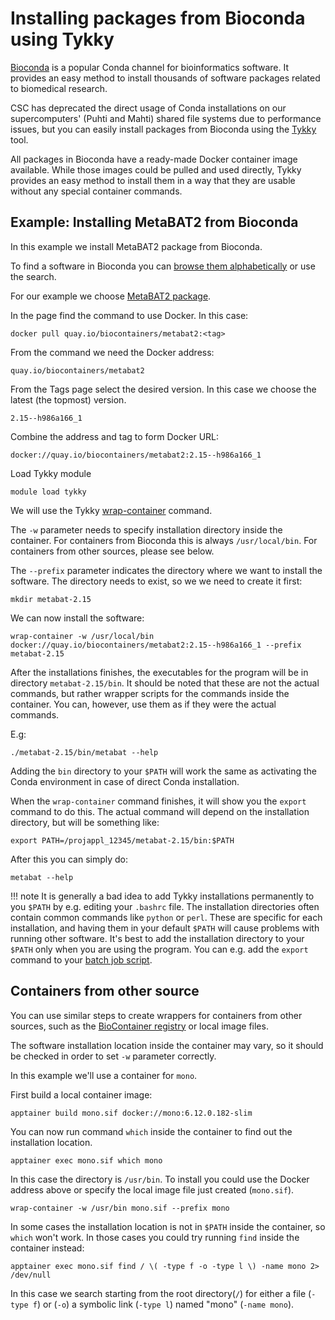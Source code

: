 # Installing packages from Bioconda using Tykky

[Bioconda](https://bioconda.github.io/index.html) is a popular
Conda channel for bioinformatics software. It provides an easy
method to install thousands of software packages related to biomedical
research.

CSC has deprecated the direct usage of Conda installations on our
supercomputers' (Puhti and Mahti) shared file systems due to performance
issues, but you can easily install packages from Bioconda using the
[Tykky](../../computing/containers/tykky.md) tool.

All packages in Bioconda have a ready-made Docker container image available. While
those images could be pulled and used directly, Tykky provides an easy method to
install them in a way that they are usable without any special container commands.

## Example: Installing MetaBAT2 from Bioconda

In this example we install MetaBAT2 package from Bioconda.

To find a software in Bioconda you can [browse them
alphabetically](https://bioconda.github.io/conda-package_index.html) or use the search.

For our example we choose [MetaBAT2 package](https://bioconda.github.io/recipes/metabat2/README.html).

In the page find the command to use Docker. In this case:

```text
docker pull quay.io/biocontainers/metabat2:<tag>
```

From the command we need the Docker address:

```text
quay.io/biocontainers/metabat2
```

From the Tags page select the desired version. In this case we choose the latest
(the topmost) version.

```text
2.15--h986a166_1
```

Combine the address and tag to form Docker URL:

```text
docker://quay.io/biocontainers/metabat2:2.15--h986a166_1
```

Load Tykky module

```text
module load tykky
```

We will use the Tykky [wrap-container](../../computing/containers/tykky.md#existing-containers) command.

The `-w` parameter needs to specify installation directory inside the container. For containers
from Bioconda this is always `/usr/local/bin`. For containers from other sources, please see below.

The `--prefix` parameter indicates the directory where we want to install the software. The
directory needs to exist, so we we need to create it first:

```text
mkdir metabat-2.15
```

We can now install the software:

```text
wrap-container -w /usr/local/bin docker://quay.io/biocontainers/metabat2:2.15--h986a166_1 --prefix metabat-2.15
```

After the installations finishes, the executables for the program will be in directory
`metabat-2.15/bin`. It should be noted that these are not the actual commands, but rather
wrapper scripts for the commands inside the container. You can, however, use them as if
they were the actual commands.

E.g:

```text
./metabat-2.15/bin/metabat --help
```

Adding the `bin` directory to your `$PATH` will work the same as activating the Conda
environment in case of direct Conda installation.

When the `wrap-container` command finishes, it will show you the `export` command
to do this. The actual command will depend on the installation directory, but will
be something like:

```text
export PATH=/projappl_12345/metabat-2.15/bin:$PATH
```

After this you can simply do:

```text
metabat --help
```

!!! note
    It is generally a bad idea to add Tykky installations permanently to you `$PATH` by e.g.
    editing your `.bashrc` file. The installation directories often contain common commands
    like `python` or `perl`. These are specific for each installation, and having them in your
    default `$PATH` will cause problems with running other software. It's best to add the
    installation directory to your `$PATH` only when you are using the program. You can e.g. add the
    `export` command to your [batch job script](../../computing/running/creating-job-scripts-puhti.md).

## Containers from other source

You can use similar steps to create wrappers for containers from other sources, such as the
[BioContainer registry](https://biocontainers.pro/) or local image files.

The software installation location inside the container may vary, so it should be checked in
order to set `-w` parameter correctly.

In this example we'll use a container for `mono`.

First build a local container image:

```text
apptainer build mono.sif docker://mono:6.12.0.182-slim
```

You can now run command `which` inside the container to find out the installation location.

```text
apptainer exec mono.sif which mono
```

In this case the directory is `/usr/bin`. To install you could use the Docker address above
or specify the local image file just created (`mono.sif`).

```text
wrap-container -w /usr/bin mono.sif --prefix mono
```

In some cases the installation location is not in `$PATH` inside the container, so `which`
won't work. In those cases you could try running `find` inside the container instead:

```text
apptainer exec mono.sif find / \( -type f -o -type l \) -name mono 2> /dev/null
```

In this case we search starting from the root directory(`/`) for either a file (`-type f`)
or (`-o`) a symbolic link (`-type l`) named "mono" (`-name mono`).
